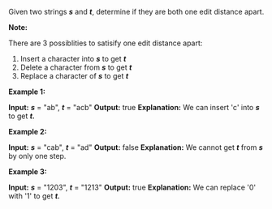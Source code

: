 
Given two strings  **_s_** and  **_t_**, determine if they are both one edit distance apart.

**Note:**

There are 3 possiblities to satisify one edit distance apart:

1.  Insert a character into  **_s_** to get **_t_**
2.  Delete a character from **_s_** to get **_t_**
3.  Replace a character of **_s_** to get **_t_**

**Example 1:**

**Input:** **_s_** = "ab", **_t_** = "acb"
**Output:** true
**Explanation:** We can insert 'c' into **_s_** to get **_t._**

**Example 2:**

**Input:** **_s_** = "cab", **_t_** = "ad"
**Output:** false
**Explanation:** We cannot get **_t_** from **_s_** by only one step.

**Example 3:**

**Input:** **_s_** = "1203", **_t_** = "1213"
**Output:** true
**Explanation:** We can replace '0' with '1' to get **_t._**